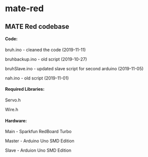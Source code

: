 # mate-red
## MATE Red codebase

#### Code:

bruh.ino - cleaned the code (2019-11-11)

bruhbackup.ino - old script (2019-10-27)

bruhSlave.ino - updated slave script for second arduino (2019-11-05)

nah.ino - old script (2019-11-01)



#### Required Libraries:

Servo.h

Wire.h



#### Hardware:

Main - Sparkfun RedBoard Turbo

Master - Arduino Uno SMD Edition

Slave - Arduion Uno SMD Edition
